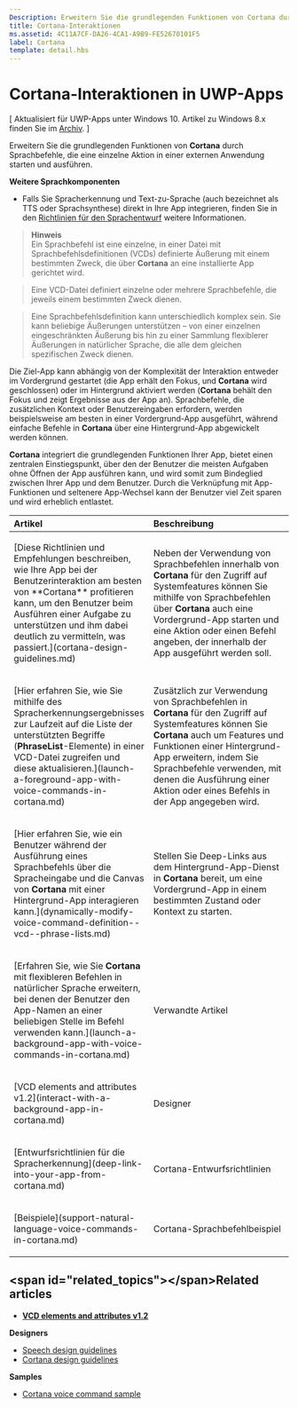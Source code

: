 ```yaml
---
Description: Erweitern Sie die grundlegenden Funktionen von Cortana durch Sprachbefehle, die eine einzelne Aktion in einer externen Anwendung starten und ausführen.
title: Cortana-Interaktionen
ms.assetid: 4C11A7CF-DA26-4CA1-A9B9-FE52670101F5
label: Cortana
template: detail.hbs
---
```


# Cortana-Interaktionen in UWP-Apps


\[ Aktualisiert für UWP-Apps unter Windows 10. Artikel zu Windows 8.x finden Sie im [Archiv](http://go.microsoft.com/fwlink/p/?linkid=619132). \]

Erweitern Sie die grundlegenden Funktionen von **Cortana** durch Sprachbefehle, die eine einzelne Aktion in einer externen Anwendung starten und ausführen. 


**Weitere Sprachkomponenten**

-   Falls Sie Spracherkennung und Text-zu-Sprache (auch bezeichnet als TTS oder Sprachsynthese) direkt in Ihre App integrieren, finden Sie in den [Richtlinien für den Sprachentwurf](speech-interactions.md) weitere Informationen.

> **Hinweis**  
> Ein Sprachbefehl ist eine einzelne, in einer Datei mit Sprachbefehlsdefinitionen (VCDs) definierte Äußerung mit einem bestimmten Zweck, die über **Cortana** an eine installierte App gerichtet wird.

> Eine VCD-Datei definiert einzelne oder mehrere Sprachbefehle, die jeweils einem bestimmten Zweck dienen.

> Eine Sprachbefehlsdefinition kann unterschiedlich komplex sein. Sie kann beliebige Äußerungen unterstützen – von einer einzelnen eingeschränkten Äußerung bis hin zu einer Sammlung flexiblerer Äußerungen in natürlicher Sprache, die alle dem gleichen spezifischen Zweck dienen.


Die Ziel-App kann abhängig von der Komplexität der Interaktion entweder im Vordergrund gestartet (die App erhält den Fokus, und **Cortana** wird geschlossen) oder im Hintergrund aktiviert werden (**Cortana** behält den Fokus und zeigt Ergebnisse aus der App an). Sprachbefehle, die zusätzlichen Kontext oder Benutzereingaben erfordern, werden beispielsweise am besten in einer Vordergrund-App ausgeführt, während einfache Befehle in **Cortana** über eine Hintergrund-App abgewickelt werden können.

 

**Cortana** integriert die grundlegenden Funktionen Ihrer App, bietet einen zentralen Einstiegspunkt, über den der Benutzer die meisten Aufgaben ohne Öffnen der App ausführen kann, und wird somit zum Bindeglied zwischen Ihrer App und dem Benutzer. Durch die Verknüpfung mit App-Funktionen und seltenere App-Wechsel kann der Benutzer viel Zeit sparen und wird erheblich entlastet.


<table>
<colgroup>
<col width="50%" />
<col width="50%" />
</colgroup>
<thead>
<tr class="header">
<th align="left">Artikel</th>
<th align="left">Beschreibung</th>
</tr>
</thead>
<tbody>
<tr class="odd">
<td align="left"><p>[Diese Richtlinien und Empfehlungen beschreiben, wie Ihre App bei der Benutzerinteraktion am besten von **Cortana** profitieren kann, um den Benutzer beim Ausführen einer Aufgabe zu unterstützen und ihm dabei deutlich zu vermitteln, was passiert.](cortana-design-guidelines.md)</p></td>
<td align="left"><p>Neben der Verwendung von Sprachbefehlen innerhalb von <strong>Cortana</strong> für den Zugriff auf Systemfeatures können Sie mithilfe von Sprachbefehlen über <strong>Cortana</strong> auch eine Vordergrund-App starten und eine Aktion oder einen Befehl angeben, der innerhalb der App ausgeführt werden soll.</p></td>
</tr>
<tr class="even">
<td align="left"><p>[Hier erfahren Sie, wie Sie mithilfe des Spracherkennungsergebnisses zur Laufzeit auf die Liste der unterstützten Begriffe (<strong>PhraseList</strong>-Elemente) in einer VCD-Datei zugreifen und diese aktualisieren.](launch-a-foreground-app-with-voice-commands-in-cortana.md)</p></td>
<td align="left"><p>Zusätzlich zur Verwendung von Sprachbefehlen in <strong>Cortana</strong> für den Zugriff auf Systemfeatures können Sie <strong>Cortana</strong> auch um Features und Funktionen einer Hintergrund-App erweitern, indem Sie Sprachbefehle verwenden, mit denen die Ausführung einer Aktion oder eines Befehls in der App angegeben wird.</p></td>
</tr>
<tr class="odd">
<td align="left"><p>[Hier erfahren Sie, wie ein Benutzer während der Ausführung eines Sprachbefehls über die Spracheingabe und die Canvas von <strong>Cortana</strong> mit einer Hintergrund-App interagieren kann.](dynamically-modify-voice-command-definition--vcd--phrase-lists.md)</p></td>
<td align="left"><p>Stellen Sie Deep-Links aus dem Hintergrund-App-Dienst in <strong>Cortana</strong> bereit, um eine Vordergrund-App in einem bestimmten Zustand oder Kontext zu starten.</p></td>
</tr>
<tr class="even">
<td align="left"><p>[Erfahren Sie, wie Sie <strong>Cortana</strong> mit flexibleren Befehlen in natürlicher Sprache erweitern, bei denen der Benutzer den App-Namen an einer beliebigen Stelle im Befehl verwenden kann.](launch-a-background-app-with-voice-commands-in-cortana.md)</p></td>
<td align="left"><p><span id="related_topics"></span>Verwandte Artikel</p></td>
</tr>
<tr class="odd">
<td align="left"><p>[VCD elements and attributes v1.2](interact-with-a-background-app-in-cortana.md)</p></td>
<td align="left"><p>Designer</p></td>
</tr>
<tr class="even">
<td align="left"><p>[Entwurfsrichtlinien für die Spracherkennung](deep-link-into-your-app-from-cortana.md)</p></td>
<td align="left"><p>Cortana-Entwurfsrichtlinien</p></td>
</tr>
<tr class="odd">
<td align="left"><p>[Beispiele](support-natural-language-voice-commands-in-cortana.md)</p></td>
<td align="left"><p>Cortana-Sprachbefehlbeispiel</p></td>
</tr>
</tbody>
</table>

 

## <ph id="ph1">&lt;span id="related_topics"&gt;</ph><ph id="ph2">&lt;/span&gt;</ph>Related articles


* [**VCD elements and attributes v1.2**](https://msdn.microsoft.com/library/windows/apps/dn706593)

**Designers**
* [Speech design guidelines](https://msdn.microsoft.com/library/windows/apps/dn596121)
* [Cortana design guidelines](https://msdn.microsoft.com/library/windows/apps/dn974233)

**Samples**
* [Cortana voice command sample](http://go.microsoft.com/fwlink/p/?LinkID=619899)
 

 






<!--HONumber=Apr16_HO3-->



